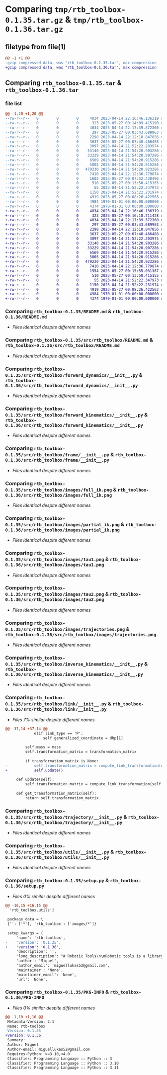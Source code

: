 # Comparing `tmp/rtb_toolbox-0.1.35.tar.gz` & `tmp/rtb_toolbox-0.1.36.tar.gz`

## filetype from file(1)

```diff
@@ -1 +1 @@
-gzip compressed data, was "rtb_toolbox-0.1.35.tar", max compression
+gzip compressed data, was "rtb_toolbox-0.1.36.tar", max compression
```

## Comparing `rtb_toolbox-0.1.35.tar` & `rtb_toolbox-0.1.36.tar`

### file list

```diff
@@ -1,20 +1,20 @@
--rw-r--r--   0        0        0     4034 2023-04-14 22:16:46.136319 rtb_toolbox-0.1.35/README.md
--rw-r--r--   0        0        0      323 2023-05-27 00:14:09.415190 rtb_toolbox-0.1.35/pyproject.toml
--rw-r--r--   0        0        0     4034 2023-04-14 22:17:39.372360 rtb_toolbox-0.1.35/src/rtb_toolbox/README.md
--rw-r--r--   0        0        0      297 2023-05-27 00:03:43.689963 rtb_toolbox-0.1.35/src/rtb_toolbox/__init__.py
--rw-r--r--   0        0        0     2298 2023-04-14 22:12:18.847856 rtb_toolbox-0.1.35/src/rtb_toolbox/forward_dynamics/__init__.py
--rw-r--r--   0        0        0     3637 2023-05-27 00:07:48.466488 rtb_toolbox-0.1.35/src/rtb_toolbox/forward_kinematics/__init__.py
--rw-r--r--   0        0        0     3097 2023-04-14 21:52:22.203974 rtb_toolbox-0.1.35/src/rtb_toolbox/frame/__init__.py
--rw-r--r--   0        0        0    33140 2023-04-14 21:54:20.903286 rtb_toolbox-0.1.35/src/rtb_toolbox/images/full_ik.png
--rw-r--r--   0        0        0    33229 2023-04-14 21:54:20.907286 rtb_toolbox-0.1.35/src/rtb_toolbox/images/partial_ik.png
--rw-r--r--   0        0        0     6569 2023-04-14 21:54:20.915286 rtb_toolbox-0.1.35/src/rtb_toolbox/images/tau1.png
--rw-r--r--   0        0        0     5005 2023-04-14 21:54:20.915286 rtb_toolbox-0.1.35/src/rtb_toolbox/images/tau2.png
--rw-r--r--   0        0        0   479230 2023-04-14 21:54:20.923286 rtb_toolbox-0.1.35/src/rtb_toolbox/images/trajectories.png
--rw-r--r--   0        0        0     7410 2023-04-14 22:12:36.779874 rtb_toolbox-0.1.35/src/rtb_toolbox/inverse_kinematics/__init__.py
--rw-r--r--   0        0        0     1602 2023-05-27 00:07:52.430496 rtb_toolbox-0.1.35/src/rtb_toolbox/link/__init__.py
--rw-r--r--   0        0        0      510 2023-05-27 00:13:50.415155 rtb_toolbox-0.1.35/src/rtb_toolbox/robots/puma260.py
--rw-r--r--   0        0        0       55 2023-04-14 21:52:22.347973 rtb_toolbox-0.1.35/src/rtb_toolbox/symbols.py
--rw-r--r--   0        0        0     1150 2023-04-14 21:52:22.231974 rtb_toolbox-0.1.35/src/rtb_toolbox/trajectory/__init__.py
--rw-r--r--   0        0        0     4919 2023-05-27 00:08:26.422563 rtb_toolbox-0.1.35/src/rtb_toolbox/utils/__init__.py
--rw-r--r--   0        0        0     4984 1970-01-01 00:00:00.000000 rtb_toolbox-0.1.35/setup.py
--rw-r--r--   0        0        0     4374 1970-01-01 00:00:00.000000 rtb_toolbox-0.1.35/PKG-INFO
+-rw-r--r--   0        0        0     4034 2023-04-14 22:16:46.136319 rtb_toolbox-0.1.36/README.md
+-rw-r--r--   0        0        0      323 2023-05-27 00:16:18.711428 rtb_toolbox-0.1.36/pyproject.toml
+-rw-r--r--   0        0        0     4034 2023-04-14 22:17:39.372360 rtb_toolbox-0.1.36/src/rtb_toolbox/README.md
+-rw-r--r--   0        0        0      297 2023-05-27 00:03:43.689963 rtb_toolbox-0.1.36/src/rtb_toolbox/__init__.py
+-rw-r--r--   0        0        0     2298 2023-04-14 22:12:18.847856 rtb_toolbox-0.1.36/src/rtb_toolbox/forward_dynamics/__init__.py
+-rw-r--r--   0        0        0     3637 2023-05-27 00:07:48.466488 rtb_toolbox-0.1.36/src/rtb_toolbox/forward_kinematics/__init__.py
+-rw-r--r--   0        0        0     3097 2023-04-14 21:52:22.203974 rtb_toolbox-0.1.36/src/rtb_toolbox/frame/__init__.py
+-rw-r--r--   0        0        0    33140 2023-04-14 21:54:20.903286 rtb_toolbox-0.1.36/src/rtb_toolbox/images/full_ik.png
+-rw-r--r--   0        0        0    33229 2023-04-14 21:54:20.907286 rtb_toolbox-0.1.36/src/rtb_toolbox/images/partial_ik.png
+-rw-r--r--   0        0        0     6569 2023-04-14 21:54:20.915286 rtb_toolbox-0.1.36/src/rtb_toolbox/images/tau1.png
+-rw-r--r--   0        0        0     5005 2023-04-14 21:54:20.915286 rtb_toolbox-0.1.36/src/rtb_toolbox/images/tau2.png
+-rw-r--r--   0        0        0   479230 2023-04-14 21:54:20.923286 rtb_toolbox-0.1.36/src/rtb_toolbox/images/trajectories.png
+-rw-r--r--   0        0        0     7410 2023-04-14 22:12:36.779874 rtb_toolbox-0.1.36/src/rtb_toolbox/inverse_kinematics/__init__.py
+-rw-r--r--   0        0        0     1554 2023-05-27 00:15:55.031387 rtb_toolbox-0.1.36/src/rtb_toolbox/link/__init__.py
+-rw-r--r--   0        0        0      510 2023-05-27 00:13:50.415155 rtb_toolbox-0.1.36/src/rtb_toolbox/robots/puma260.py
+-rw-r--r--   0        0        0       55 2023-04-14 21:52:22.347973 rtb_toolbox-0.1.36/src/rtb_toolbox/symbols.py
+-rw-r--r--   0        0        0     1150 2023-04-14 21:52:22.231974 rtb_toolbox-0.1.36/src/rtb_toolbox/trajectory/__init__.py
+-rw-r--r--   0        0        0     4919 2023-05-27 00:08:26.422563 rtb_toolbox-0.1.36/src/rtb_toolbox/utils/__init__.py
+-rw-r--r--   0        0        0     4984 1970-01-01 00:00:00.000000 rtb_toolbox-0.1.36/setup.py
+-rw-r--r--   0        0        0     4374 1970-01-01 00:00:00.000000 rtb_toolbox-0.1.36/PKG-INFO
```

### Comparing `rtb_toolbox-0.1.35/README.md` & `rtb_toolbox-0.1.36/README.md`

 * *Files identical despite different names*

### Comparing `rtb_toolbox-0.1.35/src/rtb_toolbox/README.md` & `rtb_toolbox-0.1.36/src/rtb_toolbox/README.md`

 * *Files identical despite different names*

### Comparing `rtb_toolbox-0.1.35/src/rtb_toolbox/forward_dynamics/__init__.py` & `rtb_toolbox-0.1.36/src/rtb_toolbox/forward_dynamics/__init__.py`

 * *Files identical despite different names*

### Comparing `rtb_toolbox-0.1.35/src/rtb_toolbox/forward_kinematics/__init__.py` & `rtb_toolbox-0.1.36/src/rtb_toolbox/forward_kinematics/__init__.py`

 * *Files identical despite different names*

### Comparing `rtb_toolbox-0.1.35/src/rtb_toolbox/frame/__init__.py` & `rtb_toolbox-0.1.36/src/rtb_toolbox/frame/__init__.py`

 * *Files identical despite different names*

### Comparing `rtb_toolbox-0.1.35/src/rtb_toolbox/images/full_ik.png` & `rtb_toolbox-0.1.36/src/rtb_toolbox/images/full_ik.png`

 * *Files identical despite different names*

### Comparing `rtb_toolbox-0.1.35/src/rtb_toolbox/images/partial_ik.png` & `rtb_toolbox-0.1.36/src/rtb_toolbox/images/partial_ik.png`

 * *Files identical despite different names*

### Comparing `rtb_toolbox-0.1.35/src/rtb_toolbox/images/tau1.png` & `rtb_toolbox-0.1.36/src/rtb_toolbox/images/tau1.png`

 * *Files identical despite different names*

### Comparing `rtb_toolbox-0.1.35/src/rtb_toolbox/images/tau2.png` & `rtb_toolbox-0.1.36/src/rtb_toolbox/images/tau2.png`

 * *Files identical despite different names*

### Comparing `rtb_toolbox-0.1.35/src/rtb_toolbox/images/trajectories.png` & `rtb_toolbox-0.1.36/src/rtb_toolbox/images/trajectories.png`

 * *Files identical despite different names*

### Comparing `rtb_toolbox-0.1.35/src/rtb_toolbox/inverse_kinematics/__init__.py` & `rtb_toolbox-0.1.36/src/rtb_toolbox/inverse_kinematics/__init__.py`

 * *Files identical despite different names*

### Comparing `rtb_toolbox-0.1.35/src/rtb_toolbox/link/__init__.py` & `rtb_toolbox-0.1.36/src/rtb_toolbox/link/__init__.py`

 * *Files 7% similar despite different names*

```diff
@@ -37,14 +37,14 @@
             elif link_type == 'P':
                 self.generalized_coordinate = dhp[1]
 
         self.mass = mass
         self.transformation_matrix = transformation_matrix
 
         if transformation_matrix is None:
-            self.transformation_matrix = compute_link_transformation(dhp)
+            self.update()
 
     def update(self):
         self.transformation_matrix = compute_link_transformation(self.dhp, self.offset)
 
     def get_transformation_matrix(self):
         return self.transformation_matrix
```

### Comparing `rtb_toolbox-0.1.35/src/rtb_toolbox/trajectory/__init__.py` & `rtb_toolbox-0.1.36/src/rtb_toolbox/trajectory/__init__.py`

 * *Files identical despite different names*

### Comparing `rtb_toolbox-0.1.35/src/rtb_toolbox/utils/__init__.py` & `rtb_toolbox-0.1.36/src/rtb_toolbox/utils/__init__.py`

 * *Files identical despite different names*

### Comparing `rtb_toolbox-0.1.35/setup.py` & `rtb_toolbox-0.1.36/setup.py`

 * *Files 0% similar despite different names*

```diff
@@ -16,15 +16,15 @@
  'rtb_toolbox.utils']
 
 package_data = \
 {'': ['*'], 'rtb_toolbox': ['images/*']}
 
 setup_kwargs = {
     'name': 'rtb-toolbox',
-    'version': '0.1.35',
+    'version': '0.1.36',
     'description': '',
     'long_description': "# Robotic Tools\n\nRobotic tools is a library made to make some calculations easier, like robots forward\nkinematic's and dynamics. There is also an numerical implementation of inverse velocity kinematic's.\n\nYou can use this lib for any robot, since you have the Denavit Hartenberg parameters.\n\n## Forward Kinematics\n\nin order to use the forward kinematics, you gonna need the robot DH parameters. Then\nu can create a 'Link' object representation for each link, using the parameters.\n\n```python\nimport sympy as sp\nfrom lib.link import Link\n\nq1, q2, q3 = sp.symbols('q_1 q_2 q_3')\n\nj0 = Link([q1, 450, 150, sp.pi / 2])\nj1 = Link([q2, 0, 590, 0])\nj2 = Link([q3, 0, 130, sp.pi / 2])\n```\n\nFinally create an instance of the ForwardKinematic class, and pass a list with\nall links in the constructor. You can also pass an offset with the angles of home position.\n\n```python\nfrom lib.forward_kinematics import ForwardKinematic\n\nfk = ForwardKinematic([j0, j1, j2], offset=np.array([.0, .0, .0]))\n```\n\nThe ForwardKinematic class contains the symbolic matrices of transformations, like transformations\nfrom the reference frame to the i-th frame, the end-effector transformation matrix, the jacobian matrix, and other\nthings.\n\n## Inverse Kinematics\n\nTo use the inverse kinematics u need first to have the ForwardKinematic of the robot\n\n### Inverse Kinematics of Position\n\nThe inverse kinematics of position uses the Gradient Descent method to find an optimal solution\nfor the end-effector position.\n\nTo use it, as said before, u need the ForwardKinematic. Then, just import the ik_position\nmethod from lib.inverse_kinematics package\n\n```python\nimport numpy as np\nfrom lib.inverse_kinematics import ik_position\n\n# PX, Py, Pz\ndesired_position = np.array([.1, .4, .0])\n\nthetas, _, success = ik_position(\n  desired_position=desired_position,\n  fk=fk,\n  initial_guess=np.array([.2, .7, -.1]),\n  f_tolerance=1e-5,\n  max_iterations=1000,\n  lmbd=.1,\n  verbose=True\n)\n```\n\nOutput example of the inverse kinematics of position:\n![position ik](images/partial_ik.png)\n\n### Inverse Kinematics of Position and Orientation\n\nThe inverse kinematics of position and orientation uses the jacobian matrix and end-effector velocities\nnecessary to achive an wanted transformation. This method is also called inverse velocity kinematics. The\nend-effector velocities mentioned before are calculated using the methods explained in\nModern Robotics Book (http://hades.mech.northwestern.edu/index.php/Modern_Robotics).\n\n```python\nimport numpy as np\nfrom lib.inverse_kinematics import ik\n\n# Px, Py, Pz, Rx, Ry, Rz\ndesired_transformation = np.array([.1, .4, .0, 0, np.pi / 4, 0])\n\nthetas, _, success = ik(\n  desired_transformation=desired_transformation,\n  fk=fk,\n  initial_guess=np.array([.2, .7, -.1]),\n  epsilon_wb=1e-5,\n  epsilon_vb=1e-5,\n  max_iterations=1000,\n  lmbd=.1,\n  verbose=True,\n  only_position=False,\n  normalize=False\n)\n```\n\nOutput example for the inverse kinematics of position and orientation\n![position ik](images/full_ik.png)\n\n## Forward Dynamics\n\nIn order to compute the ForwardDynamics u first need the ForwardKinematic of the robot.\nWhen u instantiate the ForwardDynamic class, it will start to calculate the equations of motion (resulting torque's)\nin each link, so it can take a long time if you use the simplify method of sympy library.\n\nThe joint variables (thetas) need to be functions of time.\n\n```python\nfrom lib.symbols import t\nimport sympy as sp\n\nfrom lib.forward_kinematics import ForwardKinematic\nfrom lib.forward_dynamics import ForwardDynamics\nfrom lib.link import Link\n\n# To use the forward dynamics, the q's need to be functions of time\n\nq1 = sp.Function('q_1')(t)\nq2 = sp.Function('q_2')(t)\na1, a2 = sp.symbols('a_1 a_2')\n\nj0 = Link([q1, 0, a1, 0])\nj1 = Link([q2, 0, a2, 0])\n\nrr_fk = ForwardKinematic([j0, j1])\n\nfd = ForwardDynamics(rr_fk)\nfor eq in fd.equations:\n  print(' ')\n  sp.print_latex(sp.simplify(eq))\n  print(' ')\n```\n\nExample of forward dynamic equations of an RR planar robot\n![tau 1](images/tau1.png)\n![tau 2](images/tau2.png)",
     'author': 'Miguel',
     'author_email': 'miguellukas52@gmail.com',
     'maintainer': 'None',
     'maintainer_email': 'None',
     'url': 'None',
```

### Comparing `rtb_toolbox-0.1.35/PKG-INFO` & `rtb_toolbox-0.1.36/PKG-INFO`

 * *Files 0% similar despite different names*

```diff
@@ -1,10 +1,10 @@
 Metadata-Version: 2.1
 Name: rtb-toolbox
-Version: 0.1.35
+Version: 0.1.36
 Summary: 
 Author: Miguel
 Author-email: miguellukas52@gmail.com
 Requires-Python: >=3.10,<4.0
 Classifier: Programming Language :: Python :: 3
 Classifier: Programming Language :: Python :: 3.10
 Classifier: Programming Language :: Python :: 3.11
```


